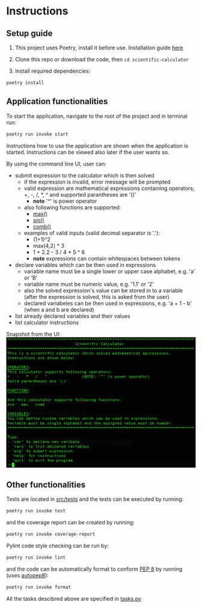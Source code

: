 # Instructions

## Setup guide


1. This project uses Poetry, install it before use. Installation guide [here](https://python-poetry.org/docs/#installation)

2. Clone this repo or download the code, then `cd scientific-calculator`

3. Install required dependencies:

```bash
poetry install
```

## Application functionalities

To start the application, navigate to the root of the project and in terminal run:
```bash
poetry run invoke start
```  

Instructions how to use the application are shown when the application is started. Instructions can be viewed also later if the user wants so.

By using the command line UI, user can:
- submit expression to the calculator which is then solved
    - if the expression is invalid, error message will be prompted
    - valid expression are mathematical expressions containing operators; +, -, /, *, ^ and supported parantheses are '()'
        - **note** '^' is power operator
    - also following functions are supported:
        - [max()](https://docs.python.org/3/library/functions.html#max)
        - [sin()](https://docs.python.org/3/library/math.html#math.sin)
        - [comb()](https://docs.python.org/3/library/math.html#math.sin)
    - examples of valid inputs (valid decimal separator is '.'):
        - (1+1)^2
        - max(4,2) * 3
        - 1 + 2.2 - 3 / 4 * 5 ^ 6
        - **note** expressions can contain whitespaces between tokens
- declare variables which can be then used in expressions
    - variable name must be a single lower or upper case alphabet, e.g. 'a' or 'B'
    - variable name must be numeric value, e.g. '1.1' or '2'
    - also the solved expression's value can be stored in to a variable (after the expression is solved, this is asked from the user)
    - declared variabeles can be then used in expressions, e.g. 'a + 1 - b' (when a and b are declared)
- list already declared variables and their values
- list calculator instructions

Snapshot from the UI:
![alt text](images/ui.png)

## Other functionalities

Tests are located in [src/tests](../src/tests/) and the tests can be executed by running:
```bash
poetry run invoke test
```
and the coverage report can be created by running:
```bash
poetry run invoke coverage-report
```

Pylint code style checking can be run by:
```bash
poetry run invoke lint
```

and the code can be automatically format to conform [PEP 8](https://peps.python.org/pep-0008/) by running (uses [autopep8](https://github.com/hhatto/autopep8)):
```bash
poetry run invoke format
```

All the tasks descibred above are specified in [tasks.py](../tasks.py)